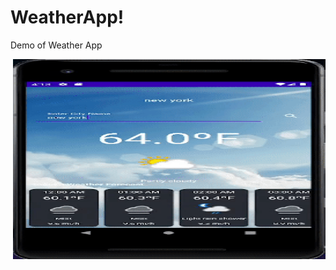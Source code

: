 # WeatherApp!
Demo of Weather App
<p><img align="right" src="https://github.com/arman622/WeatherApp/blob/master/Weather%20App.gif" width="500" height="320" /></p>

